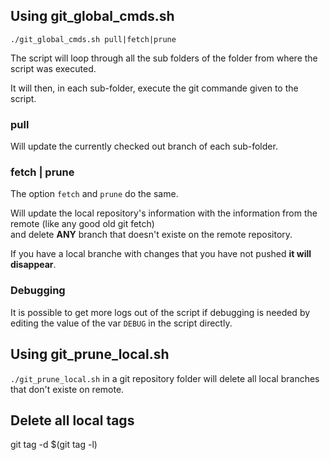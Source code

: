 ## Using git_global_cmds.sh
`./git_global_cmds.sh pull|fetch|prune`

The script will loop through all the sub folders of the folder from where the script was executed.

It will then, in each sub-folder, execute the git commande given to the script.

### pull
Will update the currently checked out branch of each sub-folder. 

### fetch | prune
The option `fetch` and `prune` do the same.

Will update the local repository's information with the information from the remote (like any good old git fetch) <br>
and delete **ANY** branch that doesn't existe on the remote repository.

If you have a local branche with changes that you have not pushed **it will disappear**.

### Debugging
It is possible to get more logs out of the script if debugging is needed by editing the value of the var `DEBUG` in the script directly.  

## Using git_prune_local.sh
`./git_prune_local.sh` in a git repository folder will delete all local branches that don't existe on remote.

## Delete all local tags
git tag -d $(git tag -l)